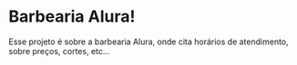 # Barbearia Alura!

Esse projeto é sobre a barbearia Alura, onde cita horários de atendimento, sobre preços, cortes, etc...

